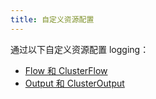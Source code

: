 ```yaml
---
title: 自定义资源配置
---
```


<head>
  <link rel="canonical" href="https://ranchermanager.docs.rancher.com/zh/integrations-in-rancher/logging/custom-resource-configuration"/>
</head>

通过以下自定义资源配置 logging：

- [Flow 和 ClusterFlow](flows-and-clusterflows.md)
- [Output 和 ClusterOutput](outputs-and-clusteroutputs.md)
